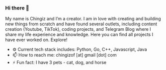 ### Hi there 👋
My name is Chingiz and I’m a creator. I am in love with creating and building new things from scratch and have found several outlets, including content creation (Youtube, TikTok), coding projects, and Telegram Blog where I share my life experience and knowledge. Here you can find all projects I have ever worked on. Explore!

- ⚙️ Current tech stack includes: Python, Go, C++, Javascript, Java
- 📫 How to reach me: chingizof [at] gmail [dot] com
- ⚡ Fun fact: I have 3 pets - cat, dog, and horse

<!--
**chingizof/chingizof** is a ✨ _special_ ✨ repository because its `README.md` (this file) appears on your GitHub profile.

Here are some ideas to get you started:

- 🔭 I’m currently working on ...
- 🌱 I’m currently learning ...
- 👯 I’m looking to collaborate on ...
- 🤔 I’m looking for help with ...
- 💬 Ask me about ...
- 📫 How to reach me: ...
- 😄 Pronouns: ...
- ⚡ Fun fact: ...
-->
